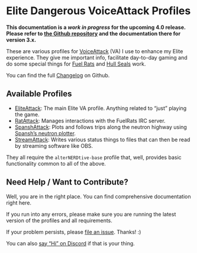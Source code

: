 # Elite Dangerous VoiceAttack Profiles

**This documentation is a _work in progress_ for the upcoming 4.0 release.
Please refer to [the Github
repository](https://github.com/alterNERDtive/VoiceAttack-profiles) and the
documentation there for version 3.x.**

These are various profiles for [VoiceAttack](https://voiceattack.com) (VA) I use 
to enhance my Elite experience. They give me important info, facilitate 
day-to-day gaming and do some special things for [Fuel 
Rats](https://fuelrats.com) and [Hull Seals](https://hullseals.space) work.

You can find the full
[Changelog](https://github.com/alterNERDtive/VoiceAttack-profiles/blob/release/CHANGELOG.md)
on Github.

## Available Profiles

* [EliteAttack](EliteAttack): The main Elite VA profile. Anything related to
  “just” playing the game.
* [RatAttack](RatAttack): Manages interactions with the FuelRats IRC server.
* [SpanshAttack](SpanshAttack): Plots and follows trips along the neutron
  highway using [Spansh’s neutron plotter](https://spansh.co.uk/plotter).
* [StreamAttack](StreamAttack): Writes various status things to files that can
  then be read by streaming software like OBS.

They all require the `alterNERDtive-base` profile that, well, provides basic
functionality common to all of the above.

## Need Help / Want to Contribute?

Well, you are in the right place. You can find comprehensive documentation right
here.

If you run into any errors, please make sure you are running the latest version
of the profiles and all requirements.

If your problem persists, please [file an
issue](https://github.com/alterNERDtive/VoiceAttack-profiles/issues). Thanks! :)

You can also [say “Hi” on Discord](https://discord.gg/kXtXm54) if that is your 
thing.
